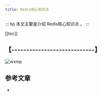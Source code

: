 ```yaml
---
title: Redis核心知识点
---
```


::: tip
本文主要是介绍 Redis核心知识点 。
:::

[[toc]]

## 【----------------------------】
<img class= "zoom-custom-imgs" :src="$withBase('/assets/img/db/mysqlbasic/intro-1.png')" alt="wxmp">



## 参考文章
* 